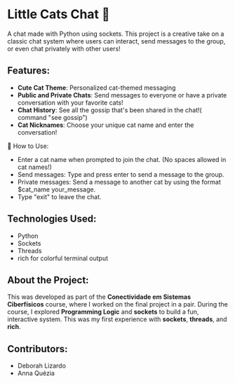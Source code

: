 #  Little Cats Chat 🐾

A chat made with Python using sockets. This project is a creative take on a classic chat system where users can interact, send messages to the group, or even chat privately with other users!

## Features:
- **Cute Cat Theme**: Personalized cat-themed messaging 
- **Public and Private Chats**: Send messages to everyone or have a private conversation with your favorite cats! 
- **Chat History**: See all the gossip that's been shared in the chat!( command "see gossip") 
- **Cat Nicknames**: Choose your unique cat name and enter the conversation!
  
🐾 How to Use:
- Enter a cat name when prompted to join the chat. (No spaces allowed in cat names!)
- Send messages: Type and press enter to send a message to the group.
- Private messages: Send a message to another cat by using the format $cat_name your_message.
- Type "exit" to leave the chat. 

## Technologies Used:
- Python
- Sockets
- Threads
- rich for colorful terminal output

## About the Project:
This was developed as part of the **Conectividade em Sistemas Ciberfísicos** course, where I worked on the final project in a pair. During the course, I explored **Programming Logic** and **sockets** to build a fun, interactive system. This was my first experience with **sockets**, **threads**, and **rich**.


## Contributors:
- Deborah Lizardo 
- Anna Quézia 
